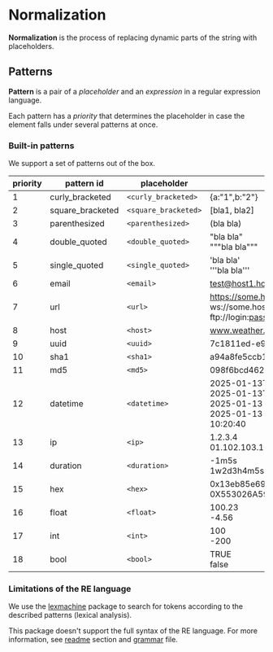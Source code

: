 # Normalization

**Normalization** is the process of replacing dynamic parts of the string with placeholders.

## Patterns
**Pattern** is a pair of a *placeholder* and an *expression* in a regular expression language.

Each pattern has a *priority* that determines the placeholder in case the element falls under several patterns at once.

### Built-in patterns

We support a set of patterns out of the box.

| priority | pattern id | placeholder | examples |
|---|---|---|---|
| 1 | curly_bracketed | `<curly_bracketed>` | {a:"1",b:"2"} |
| 2 | square_bracketed | `<square_bracketed>` | [bla1, bla2] |
| 3 | parenthesized | `<parenthesized>` | (bla bla) |
| 4 | double_quoted | `<double_quoted>` | "bla bla"<br>"""bla bla""" |
| 5 | single_quoted | `<single_quoted>` | 'bla bla'<br>'''bla bla''' |
| 6 | email | `<email>` | test@host1.host2.com |
| 7 | url | `<url>` | https://some.host.com/page1?a=1<br>ws://some.host1.host2.net<br>ftp://login:pass@serv.example.com:21/ |
| 8 | host | `<host>` | www.weather.jp |
| 9 | uuid | `<uuid>` | 7c1811ed-e98f-4c9c-a9f9-58c757ff494f |
| 10 | sha1 | `<sha1>` | a94a8fe5ccb19ba61c4c0873d391e987982fbbd3 |
| 11 | md5 | `<md5>` | 098f6bcd4621d373cade4e832627b4f6 |
| 12 | datetime | `<datetime>` | 2025-01-13T10:20:40.999999Z<br>2025-01-13T10:20:40+04:00<br>2025-01-13 10:20:40<br>2025-01-13<br>10:20:40 |
| 13 | ip | `<ip>` | 1.2.3.4<br>01.102.103.104 |
| 14 | duration | `<duration>` | -1m5s<br>1w2d3h4m5s6ms7us8ns |
| 15 | hex | `<hex>` | 0x13eb85e69dfbc0758b12acdaae36287d<br>0X553026A59C |
| 16 | float | `<float>` | 100.23<br>-4.56 |
| 17 | int | `<int>` | 100<br>-200 |
| 18 | bool | `<bool>` | TRUE<br>false |

### Limitations of the RE language
We use the [lexmachine](https://github.com/timtadh/lexmachine) package to search for tokens according to the described patterns (lexical analysis).

This package doesn't support the full syntax of the RE language. For more information, see [readme](https://github.com/timtadh/lexmachine?tab=readme-ov-file#regular-expressions) section and [grammar](https://github.com/timtadh/lexmachine/blob/master/grammar) file.